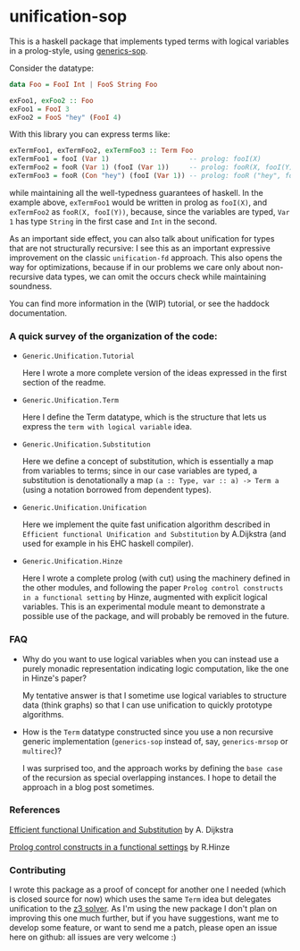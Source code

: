 # unification-sop

This is a haskell package that implements typed terms with logical variables in
a prolog-style, using [generics-sop](http://hackage.haskell.org/package/generics-sop).

Consider the datatype:

``` haskell
data Foo = FooI Int | FooS String Foo

exFoo1, exFoo2 :: Foo
exFoo1 = FooI 3
exFoo2 = FooS "hey" (FooI 4)
```

With this library you can express terms like:

``` haskell
exTermFoo1, exTermFoo2, exTermFoo3 :: Term Foo
exTermFoo1 = fooI (Var 1)                    -- prolog: fooI(X)
exTermFoo2 = fooR (Var 1) (fooI (Var 1))     -- prolog: fooR(X, fooI(Y))
exTermFoo3 = fooR (Con "hey") (fooI (Var 1)) -- prolog: fooR ("hey", fooI(X))
```

while maintaining all the well-typedness guarantees of haskell. In the example
above, `exTermFoo1` would be written in prolog as `fooI(X)`, and `exTermFoo2` as
`fooR(X, fooI(Y))`, because, since the variables are typed, `Var 1` has type
`String` in the first case and `Int` in the second.

As an important side effect, you can also talk about unification for types that
are not structurally recursive: I see this as an important expressive
improvement on the classic `unification-fd` approach. This also opens the way
for optimizations, because if in our problems we care only about non-recursive
data types, we can omit the occurs check while maintaining soundness.

You can find more information in the (WIP) tutorial, or see the haddock
documentation.

### A quick survey of the organization of the code:

- `Generic.Unification.Tutorial`

    Here I wrote a more complete version of the ideas expressed in the first
    section of the readme.

- `Generic.Unification.Term`

    Here I define the Term datatype, which is the structure that lets us express
    the `term with logical variable` idea.
    
- `Generic.Unification.Substitution`

    Here we define a concept of substitution, which is essentially a map from
    variables to terms; since in our case variables are typed, a substitution is
    denotationally a map `(a :: Type, var :: a) -> Term a` (using a notation
    borrowed from dependent types).
    
- `Generic.Unification.Unification`

    Here we implement the quite fast unification algorithm described in
    `Efficient functional Unification and Substitution` by A.Dijkstra (and used
    for example in his EHC haskell compiler).

- `Generic.Unification.Hinze`

    Here I wrote a complete prolog (with cut) using the machinery defined in the
    other modules, and following the paper `Prolog control constructs in a
    functional setting` by Hinze, augmented with explicit logical variables.
    This is an experimental module meant to demonstrate a possible use of the
    package, and will probably be removed in the future.

### FAQ
- Why do you want to use logical variables when you can instead use a purely
  monadic representation indicating logic computation, like the one in Hinze's
  paper?

    My tentative answer is that I sometime use logical variables to structure
    data (think graphs) so that I can use unification to quickly prototype
    algorithms.
    
- How is the `Term` datatype constructed since you use a non recursive generic
  implementation (`generics-sop` instead of, say, `generics-mrsop` or
  `multirec`)?

    I was surprised too, and the approach works by defining the `base case` of
    the recursion as special overlapping instances. I hope to detail the
    approach in a blog post sometimes.
    
### References

[Efficient functional Unification and
Substitution](http://www.cs.uu.nl/research/techreps/repo/CS-2008/2008-027.pdf)
by A. Dijkstra

[Prolog control constructs in a functional
settings](https://www.cs.ox.ac.uk/ralf.hinze/publications/Prolog.ps.gz) by R.Hinze

### Contributing

I wrote this package as a proof of concept for another one I needed (which is
closed source for now) which uses the same `Term` idea but delegates unification
to the [z3 solver](https://github.com/Z3Prover/z3). As I'm using the new package
I don't plan on improving this one much further, but if you have suggestions,
want me to develop some feature, or want to send me a patch, please open an
issue here on github: all issues are very welcome :)
